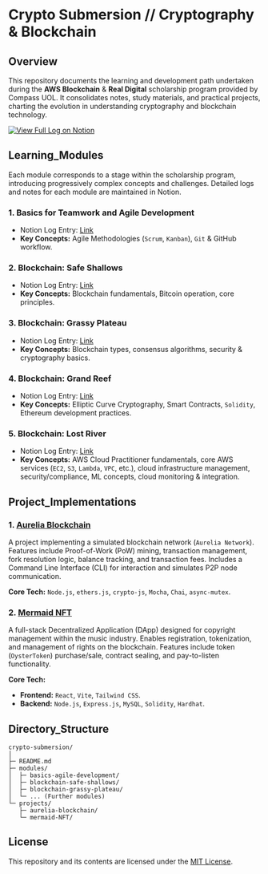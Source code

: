 # Crypto Submersion // Cryptography & Blockchain

## Overview

This repository documents the learning and development path undertaken during the **AWS Blockchain** & **Real Digital** scholarship program provided by Compass UOL. It consolidates notes, study materials, and practical projects, charting the evolution in understanding cryptography and blockchain technology.

<p align="left">
  <a target="_blank" href="https://sky-clock-04e.notion.site/Crypto-Submersion-10c0cf477938801ebda8e0059ccb94b7?pvs=4"><img src="https://img.shields.io/badge/View%20Full%20Log-Notion-%23000000?style=for-the-badge&logo=notion&logoColor=FFFFFF" alt="View Full Log on Notion"></a>
</p>

## Learning_Modules

Each module corresponds to a stage within the scholarship program, introducing progressively complex concepts and challenges. Detailed logs and notes for each module are maintained in Notion.

### 1. Basics for Teamwork and Agile Development
- Notion Log Entry: [Link](https://sky-clock-04e.notion.site/10d0cf47793880e88008d2969baad064?v=43eaeedb151747f89e3fac0d19b85023)
- **Key Concepts:** Agile Methodologies (`Scrum`, `Kanban`), `Git` & GitHub workflow.

### 2. Blockchain: Safe Shallows
- Notion Log Entry: [Link](https://sky-clock-04e.notion.site/10d0cf477938804c8175d3fa04be2702?v=fc87071403e249ef86c44c2dbf09e581)
- **Key Concepts:** Blockchain fundamentals, Bitcoin operation, core principles.

### 3. Blockchain: Grassy Plateau
- Notion Log Entry: [Link](https://sky-clock-04e.notion.site/10f0cf4779388023b51ccbe7edaf9a8b?v=1b1c2dd9d08f479ea28b44bc68ecbd22&pvs=4)
- **Key Concepts:** Blockchain types, consensus algorithms, security & cryptography basics.

### 4. Blockchain: Grand Reef
- Notion Log Entry: [Link](https://sky-clock-04e.notion.site/13d0cf47793880178faaebf82e586e3f?v=f545f1d2f28544398a4d4252bd9eaabc)
- **Key Concepts:** Elliptic Curve Cryptography, Smart Contracts, `Solidity`, Ethereum development practices.

### 5. Blockchain: Lost River
- Notion Log Entry: [Link](https://sky-clock-04e.notion.site/1770cf477938804dadc2d0a3b0910542?v=fa10c52483324d8eb1ed160d20ccccd9&pvs=4)
- **Key Concepts:** AWS Cloud Practitioner fundamentals, core AWS services (`EC2`, `S3`, `Lambda`, `VPC`, etc.), cloud infrastructure management, security/compliance, ML concepts, cloud monitoring & integration.

## Project_Implementations

### 1. **[Aurelia Blockchain](https://github.com/vasconcel/aurelia-blockchain)**
   A project implementing a simulated blockchain network (`Aurelia Network`). Features include Proof-of-Work (PoW) mining, transaction management, fork resolution logic, balance tracking, and transaction fees. Includes a Command Line Interface (CLI) for interaction and simulates P2P node communication.

   **Core Tech:** `Node.js`, `ethers.js`, `crypto-js`, `Mocha`, `Chai`, `async-mutex`.

### 2. **[Mermaid NFT](https://github.com/vasconcel/mermaid-NFT)**
   A full-stack Decentralized Application (DApp) designed for copyright management within the music industry. Enables registration, tokenization, and management of rights on the blockchain. Features include token (`OysterToken`) purchase/sale, contract sealing, and pay-to-listen functionality.

   **Core Tech:**
   - **Frontend:** `React`, `Vite`, `Tailwind CSS`.
   - **Backend:** `Node.js`, `Express.js`, `MySQL`, `Solidity`, `Hardhat`.

## Directory_Structure

```
crypto-submersion/
│
├─ README.md
├─ modules/
│  ├─ basics-agile-development/
│  ├─ blockchain-safe-shallows/
│  ├─ blockchain-grassy-plateau/
│  └─ ... (Further modules)
└─ projects/
   ├─ aurelia-blockchain/
   └─ mermaid-NFT/
```

## License

This repository and its contents are licensed under the [MIT License](https://choosealicense.com/licenses/mit/).
